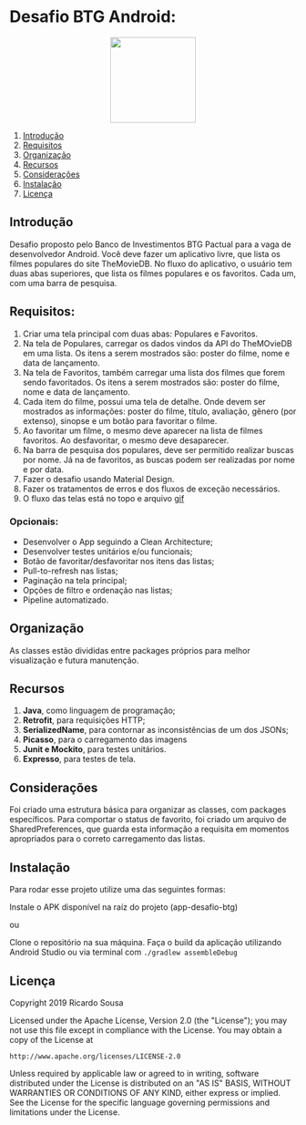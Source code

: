 # Desafio BTG Android:

<p align="center">
  <img src="image/app.gif" align="center" width=150>
</p>
<a name="flow" />

1. [Introdução](#introduction) 
2. [Requisitos](#requirements) 
3. [Organização](#organization)
4. [Recursos](#resources)
5. [Considerações](#considerations)
5. [Instalação](#setup)  
6. [Licença](#license)
<a name="introduction" />

## Introdução

Desafio proposto pelo Banco de Investimentos BTG Pactual para a vaga de desenvolvedor Android. Você deve fazer um aplicativo livre, que lista os filmes populares do site TheMovieDB. No fluxo do aplicativo, o usuário tem duas abas superiores, que lista os filmes populares e os favoritos. Cada um, com uma barra de pesquisa.
<a name="requirements" />

## Requisitos:

1. Criar uma tela principal com duas abas: Populares e Favoritos.
2. Na tela de Populares, carregar os dados vindos da API do TheMOvieDB em uma lista. Os itens a serem mostrados são: poster do filme, nome e data de lançamento.
3. Na tela de Favoritos, também carregar uma lista dos filmes que forem sendo favoritados. Os itens a serem mostrados são: poster do filme, nome e data de lançamento.
4. Cada item do filme, possui uma tela de detalhe. Onde devem ser mostrados as informações: poster do filme, título, avaliação, gênero (por extenso), sinopse e um botão para favoritar o filme.
4. Ao favoritar um filme, o mesmo deve aparecer na lista de filmes favoritos. Ao desfavoritar, o mesmo deve desaparecer.
5. Na barra de pesquisa dos populares, deve ser permitido realizar buscas por nome. Já na de favoritos, as buscas podem ser realizadas por nome e por data.
6. Fazer o desafio usando Material Design.
7. Fazer os tratamentos de erros e dos fluxos de exceção necessários.
8. O fluxo das telas está no topo e arquivo [gif](https://github.com/rickaleu/android-challenge-BTG/blob/master/image/app.gif)

### Opcionais:

* Desenvolver o App seguindo a Clean Architecture;
* Desenvolver testes unitários e/ou funcionais;
* Botão de favoritar/desfavoritar nos itens das listas;
* Pull-to-refresh nas listas;
* Paginação na tela principal;
* Opções de filtro e ordenação nas listas;
* Pipeline automatizado.
<a name="organization" />

## Organização

As classes estão divididas entre packages próprios para melhor visualização e futura manutenção.
<a name="resources" />

## Recursos

 1. **Java**, como linguagem de programação;
 2. **Retrofit**, para requisições HTTP;
 3. **SerializedName**, para contornar as inconsistências de um dos JSONs;
 4. **Picasso**, para o carregamento das imagens
 5. **Junit e Mockito**, para testes unitários.
 6. **Expresso**, para testes de tela.
<a name="considerations" />

## Considerações

Foi criado uma estrutura básica para organizar as classes, com packages específicos. Para comportar o status de favorito, foi criado um arquivo de SharedPreferences, que guarda esta informação a requisita em momentos apropriados para o correto carregamento das listas.
<a name="setup" />

## Instalação

Para rodar esse projeto utilize uma das seguintes formas:

Instale o APK disponível na raíz do projeto (app-desafio-btg)

ou

Clone o repositório na sua máquina.
Faça o build da aplicação utilizando Android Studio ou via terminal com ```./gradlew assembleDebug```
<a name="license" />

## Licença
<aside class="notice">
  
Copyright 2019 Ricardo Sousa

Licensed under the Apache License, Version 2.0 (the "License");
you may not use this file except in compliance with the License.
You may obtain a copy of the License at

    http://www.apache.org/licenses/LICENSE-2.0

Unless required by applicable law or agreed to in writing, software
distributed under the License is distributed on an "AS IS" BASIS,
WITHOUT WARRANTIES OR CONDITIONS OF ANY KIND, either express or implied.
See the License for the specific language governing permissions and
limitations under the License.

</aside>
